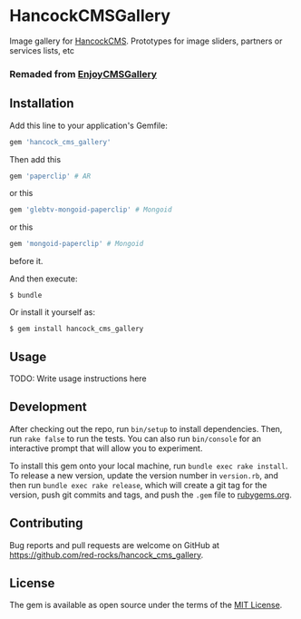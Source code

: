 # HancockCMSGallery

Image gallery for [HancockCMS](https://github.com/red-rocks/hancock_cms). Prototypes for image sliders, partners or services lists, etc

### Remaded from [EnjoyCMSGallery](https://github.com/enjoycreative/enjoy_cms_gallery)

## Installation

Add this line to your application's Gemfile:

```ruby
gem 'hancock_cms_gallery'
```

Then add this
```ruby
gem 'paperclip' # AR
```
or this
```ruby
gem 'glebtv-mongoid-paperclip' # Mongoid
```
or this
```ruby
gem 'mongoid-paperclip' # Mongoid
```
before it.

And then execute:

    $ bundle

Or install it yourself as:

    $ gem install hancock_cms_gallery

## Usage

TODO: Write usage instructions here

## Development

After checking out the repo, run `bin/setup` to install dependencies. Then, run `rake false` to run the tests. You can also run `bin/console` for an interactive prompt that will allow you to experiment.

To install this gem onto your local machine, run `bundle exec rake install`. To release a new version, update the version number in `version.rb`, and then run `bundle exec rake release`, which will create a git tag for the version, push git commits and tags, and push the `.gem` file to [rubygems.org](https://rubygems.org).

## Contributing

Bug reports and pull requests are welcome on GitHub at https://github.com/red-rocks/hancock_cms_gallery.


## License

The gem is available as open source under the terms of the [MIT License](http://opensource.org/licenses/MIT).
